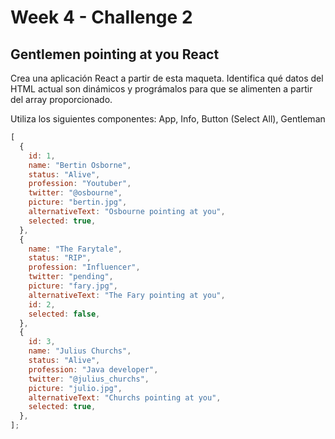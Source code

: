 # Week 4 - Challenge 2

## Gentlemen pointing at you React

Crea una aplicación React a partir de esta maqueta. Identifica qué datos del HTML actual son dinámicos y prográmalos para que se alimenten a partir del array proporcionado.

Utiliza los siguientes componentes: App, Info, Button (Select All), Gentleman

```javascript
[
  {
    id: 1,
    name: "Bertin Osborne",
    status: "Alive",
    profession: "Youtuber",
    twitter: "@osbourne",
    picture: "bertin.jpg",
    alternativeText: "Osbourne pointing at you",
    selected: true,
  },
  {
    name: "The Farytale",
    status: "RIP",
    profession: "Influencer",
    twitter: "pending",
    picture: "fary.jpg",
    alternativeText: "The Fary pointing at you",
    id: 2,
    selected: false,
  },
  {
    id: 3,
    name: "Julius Churchs",
    status: "Alive",
    profession: "Java developer",
    twitter: "@julius_churchs",
    picture: "julio.jpg",
    alternativeText: "Churchs pointing at you",
    selected: true,
  },
];
```
